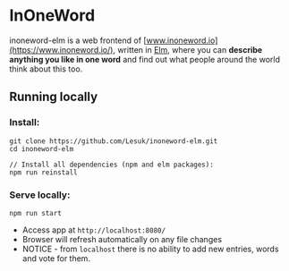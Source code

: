 # InOneWord
inoneword-elm  is a web frontend of [www.inoneword.io](https://www.inoneword.io/), written in [Elm](http://elm-lang.org/), where you can **describe anything you like in one word** and find out what people around the world think about this too.

## Running locally

### Install:
```
git clone https://github.com/Lesuk/inoneword-elm.git
cd inoneword-elm

// Install all dependencies (npm and elm packages):
npm run reinstall
```

### Serve locally:
```
npm run start
```
- Access app at `http://localhost:8080/`
- Browser will refresh automatically on any file changes
- NOTICE - from `localhost` there is no ability to add new entries, words and vote for them.
